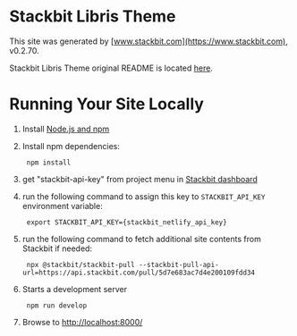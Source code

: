 # Stackbit Libris Theme

This site was generated by [www.stackbit.com](https://www.stackbit.com), v0.2.70.

Stackbit Libris Theme original README is located [here](./README.theme.md).

# Running Your Site Locally

1. Install [Node.js and npm](https://nodejs.org/en/)

1. Install npm dependencies:

        npm install

1. get "stackbit-api-key" from project menu in [Stackbit dashboard](https://app.stackbit.com/dashboard)

1. run the following command to assign this key to `STACKBIT_API_KEY` environment variable:

        export STACKBIT_API_KEY={stackbit_netlify_api_key}

1. run the following command to fetch additional site contents from Stackbit if needed:

        npx @stackbit/stackbit-pull --stackbit-pull-api-url=https://api.stackbit.com/pull/5d7e683ac7d4e200109fdd34

1. Starts a development server

        npm run develop

1. Browse to [http://localhost:8000/](http://localhost:8000/)
